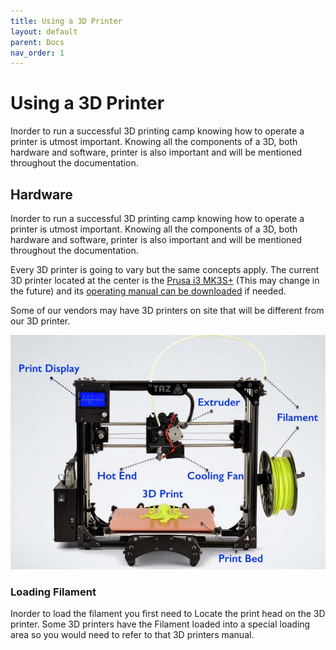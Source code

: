 ```yaml
---
title: Using a 3D Printer
layout: default
parent: Docs
nav_order: 1
---
```


# Using a 3D Printer

Inorder to run a successful 3D printing camp knowing how to operate a printer is utmost important. Knowing all the components of a 3D, both hardware and software,  printer is also important and will be mentioned throughout the documentation. 

## Hardware

Inorder to run a successful 3D printing camp knowing how to operate a printer is utmost important. Knowing all the components of a 3D, both hardware and software,  printer is also important and will be mentioned throughout the documentation. 


Every 3D printer is going to vary but the same concepts apply. The current 3D printer located at the center is the [Prusa i3 MK3S+](https://www.prusa3d.com/product/original-prusa-i3-mk3s-3d-printer/) (This may change in the future) and its [operating manual can be downloaded](https://help.prusa3d.com/downloads/mk3s-2/handbook) if needed. 

Some of our vendors may have 3D printers on site that will be different from our 3D printer. 


![parts of a 3d printer](./images/Hardware-components-of-FDM-3D-Printers-705x524.jpg)

### Loading Filament

Inorder to load the filament you first need to Locate the print head on the 3D printer. Some 3D printers have the Filament loaded into a special loading area so you would need to refer to that 3D printers manual.
